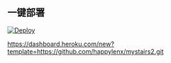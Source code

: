 ## 一键部署

[![Deploy](https://www.herokucdn.com/deploy/button.png)](https://dashboard.heroku.com/new?template=https%3A%2F%2Fgithub.com%2Fhappylenx%2Fmystairs2.git)

https://dashboard.heroku.com/new?template=https://github.com/happylenx/mystairs2.git
